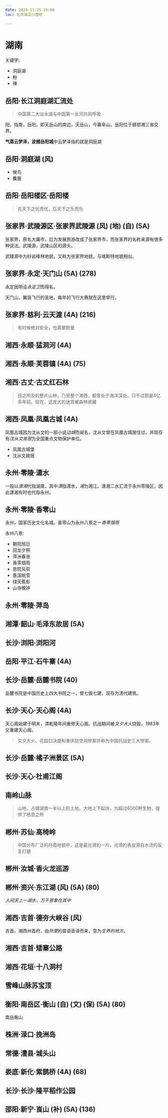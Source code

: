 ```yaml
---
date: 2020-11-25 19:00
loc: 北京海淀小营桥

---
```


# 湖南

关键字:

+ 洞庭湖
+ 粉
+ 辣

## 岳阳·长江洞庭湖汇流处

> 中国第二大淡水湖与中国第一长河共同呼吸

阳，指南，岳阳，即天岳山的南边，天岳山，今幕阜山。岳阳位于赣鄂湘三省交界。

**气蒸云梦泽，波撼岳阳城**中云梦泽指的就是洞庭湖

## 岳阳·洞庭湖 (风)

+ 候鸟
+ 麋鹿

## 岳阳·岳阳楼区·岳阳楼

> 先天下之忧而忧，后天下之乐而乐

## 张家界·武陵源区·张家界武陵源 (风) (地) (自) (5A)

张家界，原名大庸市，后为发展旅游改成了张家界市，而张家界的名称来源有很多种说法。武陵源，武陵山区的源头。

武陵源中为砂岩峰林地貌，又称为张家界地貌，与喀斯特地貌相似。

## 张家界·永定·天门山 (5A) (278)

永定因明设*永定卫*而得名。

天门山，翼装飞行的圣地，每年的飞行大赛就在这里举行。

## 张家界·慈利·云天渡 (4A) (216)

> 有时候绝对安全，也需要胆量

## 湘西·永顺·猛洞河 (4A)

## 湘西·永顺·芙蓉镇 (4A) (75)

## 湘西·古丈·古丈红石林

> 目之所及的整片山林，乃至整个湘西，都曾处于海洋深处，只不过那是4亿多年前。现在，这庞大的迷宫被森林收藏

## 湘西·凤凰·凤凰古城 (4A)

凤凰古城因为沈从文的一部小说*边城*而闻名，沈从文曾在凤凰古城居住过，并现存有*沈从文故居*为全国重点文物保护单位。

+ 凤凰古城堡
+ 沈从文故居

## 永州·零陵·潇水

一般以*潇湘*代指湖南，其中*潇*指潇水，*湘*为湘江。潇湘二水汇流于永州零陵区，因此潇湘有时也代指永州。

## 永州·零陵·香零山

永州，国家历史文化名城。香零山为永州八景之一*香零烟雨*

永州八景:

+ 朝阳旭日
+ 回龙夕照
+ 萍洲春涨
+ 香零烟雨
+ 恩院风荷
+ 愚溪眺雪
+ 绿天蕉影
+ 山寺晚钟

## 永州·零陵·萍岛

## 湘潭·韶山·毛泽东故居 (5A)

## 长沙·浏阳·浏阳河

## 岳阳·平江·石牛寨 (4A)

## 长沙·岳麓·岳麓书院 (40)

岳麓书院是中国历史上四大书院之一，曾七毁七建，现存为清代建筑。

## 长沙·天心·天心阁 (4A)

天心阁始建于明末，清乾隆年间重修天心阁。抗战期间被*文夕大火*烧毁，*1983*年又重建天心阁。

> 文夕大火、花园口决堤和重庆防空洞惨案并称为中国抗战史三大惨案。

## 长沙·岳麓·橘子洲景区 (5A)

## 长沙·天心·杜甫江阁

## 南岭山脉

> 山地，占据湖南一半以上的土地，大地上下起伏，为超过6000种生物，提供了栖息之所

## 郴州·苏仙·高椅岭

> 中国分布广泛的丹霞地貌中，这是最光滑的一片，光滑的表皮源自水流的反复打磨

## 郴州·汝城·香火龙巡游

## 郴州·资兴·东江湖 (风) (5A) (80)

*人间天上一湖水，万千景象在其中*

## 湘西·吉首·德夯大峡谷 (风)

吉首，湘西州首府，由*所里*的苗语音译而来，意为*生养的地方*。

## 湘西·吉首·矮寨公路

## 湘西·花垣·十八洞村

## 雪峰山脉苏宝顶

## 衡阳·南岳区·衡山 (自) (文) (保) (5A) (80)

南岳衡山

## 株洲·渌口·挽洲岛

## 常德·澧县·城头山

## 娄底·新化·紫鹊桥 (4A) (68)

## 长沙·长沙·隆平稻作公园

## 邵阳·新宁·崀山 (补) (5A) (136)
